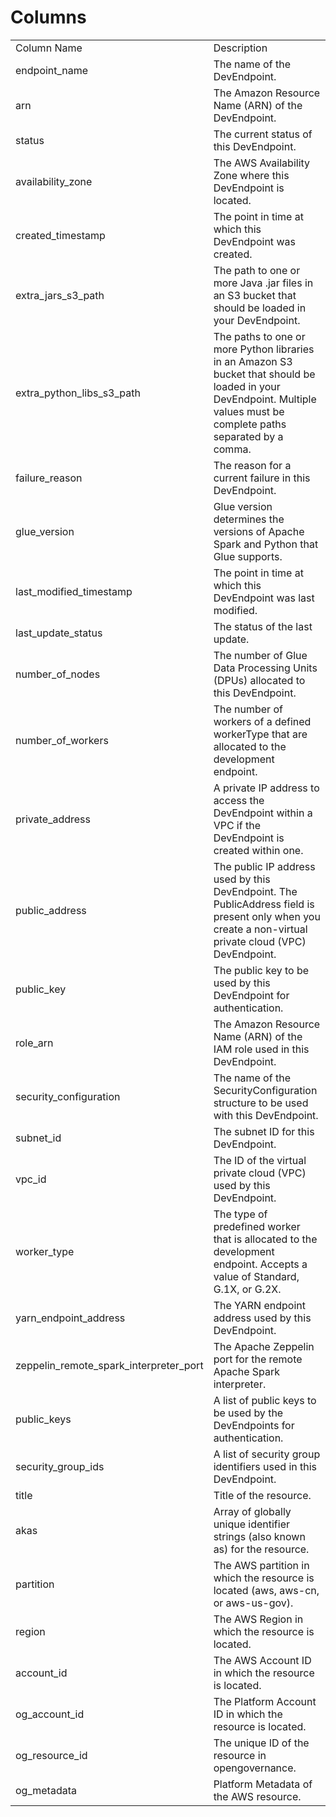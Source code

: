 # Columns  

<table>
	<tr><td>Column Name</td><td>Description</td></tr>
	<tr><td>endpoint_name</td><td>The name of the DevEndpoint.</td></tr>
	<tr><td>arn</td><td>The Amazon Resource Name (ARN) of the DevEndpoint.</td></tr>
	<tr><td>status</td><td>The current status of this DevEndpoint.</td></tr>
	<tr><td>availability_zone</td><td>The AWS Availability Zone where this DevEndpoint is located.</td></tr>
	<tr><td>created_timestamp</td><td>The point in time at which this DevEndpoint was created.</td></tr>
	<tr><td>extra_jars_s3_path</td><td>The path to one or more Java .jar files in an S3 bucket that should be loaded in your DevEndpoint.</td></tr>
	<tr><td>extra_python_libs_s3_path</td><td>The paths to one or more Python libraries in an Amazon S3 bucket that should be loaded in your DevEndpoint. Multiple values must be complete paths separated by a comma.</td></tr>
	<tr><td>failure_reason</td><td>The reason for a current failure in this DevEndpoint.</td></tr>
	<tr><td>glue_version</td><td>Glue version determines the versions of Apache Spark and Python that Glue supports.</td></tr>
	<tr><td>last_modified_timestamp</td><td>The point in time at which this DevEndpoint was last modified.</td></tr>
	<tr><td>last_update_status</td><td>The status of the last update.</td></tr>
	<tr><td>number_of_nodes</td><td>The number of Glue Data Processing Units (DPUs) allocated to this DevEndpoint.</td></tr>
	<tr><td>number_of_workers</td><td>The number of workers of a defined workerType that are allocated to the development endpoint.</td></tr>
	<tr><td>private_address</td><td>A private IP address to access the DevEndpoint within a VPC if the DevEndpoint is created within one.</td></tr>
	<tr><td>public_address</td><td>The public IP address used by this DevEndpoint. The PublicAddress field is present only when you create a non-virtual private cloud (VPC) DevEndpoint.</td></tr>
	<tr><td>public_key</td><td>The public key to be used by this DevEndpoint for authentication.</td></tr>
	<tr><td>role_arn</td><td>The Amazon Resource Name (ARN) of the IAM role used in this DevEndpoint.</td></tr>
	<tr><td>security_configuration</td><td>The name of the SecurityConfiguration structure to be used with this DevEndpoint.</td></tr>
	<tr><td>subnet_id</td><td>The subnet ID for this DevEndpoint.</td></tr>
	<tr><td>vpc_id</td><td>The ID of the virtual private cloud (VPC) used by this DevEndpoint.</td></tr>
	<tr><td>worker_type</td><td>The type of predefined worker that is allocated to the development endpoint. Accepts a value of Standard, G.1X, or G.2X.</td></tr>
	<tr><td>yarn_endpoint_address</td><td>The YARN endpoint address used by this DevEndpoint.</td></tr>
	<tr><td>zeppelin_remote_spark_interpreter_port</td><td>The Apache Zeppelin port for the remote Apache Spark interpreter.</td></tr>
	<tr><td>public_keys</td><td>A list of public keys to be used by the DevEndpoints for authentication.</td></tr>
	<tr><td>security_group_ids</td><td>A list of security group identifiers used in this DevEndpoint.</td></tr>
	<tr><td>title</td><td>Title of the resource.</td></tr>
	<tr><td>akas</td><td>Array of globally unique identifier strings (also known as) for the resource.</td></tr>
	<tr><td>partition</td><td>The AWS partition in which the resource is located (aws, aws-cn, or aws-us-gov).</td></tr>
	<tr><td>region</td><td>The AWS Region in which the resource is located.</td></tr>
	<tr><td>account_id</td><td>The AWS Account ID in which the resource is located.</td></tr>
	<tr><td>og_account_id</td><td>The Platform Account ID in which the resource is located.</td></tr>
	<tr><td>og_resource_id</td><td>The unique ID of the resource in opengovernance.</td></tr>
	<tr><td>og_metadata</td><td>Platform Metadata of the AWS resource.</td></tr>
</table>
